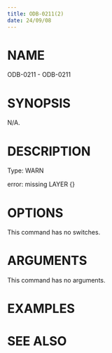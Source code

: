 ```yaml
---
title: ODB-0211(2)
date: 24/09/08
---
```


# NAME

ODB-0211 - ODB-0211

# SYNOPSIS

N/A.

# DESCRIPTION

Type: WARN

error: missing LAYER {}

# OPTIONS

This command has no switches.

# ARGUMENTS

This command has no arguments.

# EXAMPLES

# SEE ALSO
